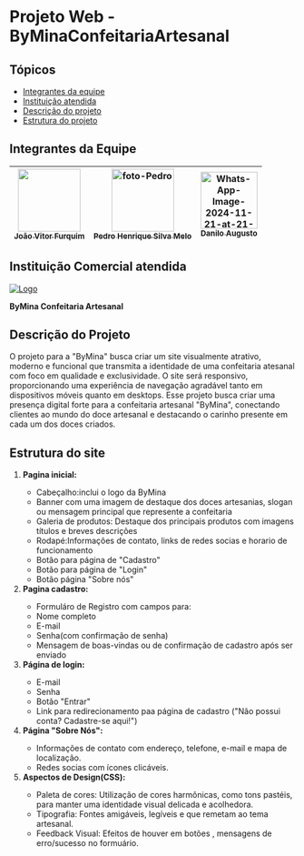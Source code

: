 # Projeto Web - ByMinaConfeitariaArtesanal
<h2>Tópicos</h2>

<ul>
  <li><a href="https://github.com/equipeFront/byMinaConfeitariaArtesanal?tab=readme-ov-file#integrantes-da-equipe-">Integrantes da equipe</a>
    </li>
  <li><a href="https://github.com/equipeFront/byMinaConfeitariaArtesanal?tab=readme-ov-file#institui%C3%A7%C3%A3o-comercial-atendida">Instituição atendida</a></li>
  <li><a href="https://github.com/equipeFront/byMinaConfeitariaArtesanal?tab=readme-ov-file#descri%C3%A7%C3%A3o-do-projeto">Descrição do projeto</a></li>
  <li><a href="https://github.com/equipeFront/byMinaConfeitariaArtesanal?tab=readme-ov-file#estrutura-do-site">Estrutura do projeto</a></li>
</ul>

<h2>Integrantes da Equipe </h2>
<markdown-accessiblity-table data-catalyst=""><table tabindex="0">
<thead>
  <tr>
    <th align="center"><a href="https://github.com/JoaoVFB"><img     src="https://i.ibb.co/rHmQwYP/IMG-20240525-122603958-HDR.jpg" width="110" style="max-width: 100%;"><br><sub>João Vitor Furquim</sub></a></th>
    <th align="center"><a href="https://github.com/Pedro-Meloo"><img     src="https://i.ibb.co/y0Ydhjd/foto-Pedro.jpg" alt="foto-Pedro" width="110"  style="max-width: 100%;"><br><sub>Pedro Henrique Silva Melo</sub></a></th>
    <th align="center"><a href="https://github.com/DaniloFrazon"><img src="https://i.ibb.co/8P0574B/Whats-App-Image-2024-11-21-at-21-04-00.jpg" alt="Whats-App-Image-2024-11-21-at-21-04-00" width="100"><br><sub>Danilo Augusto</sub></a></th>
    </tr>
</thead>
</table></markdown-accessiblity-table>

<h2>Instituição Comercial atendida</h2>
<a href=""><img src="https://i.ibb.co/DQzCDV3/Logo.png" alt="Logo" border="0"></a>

<Strong>ByMina Confeitaria Artesanal</Strong>

<h2 >Descrição do Projeto</h2>
<p>     O projeto para a "ByMina" busca criar um site visualmente atrativo, moderno e funcional que transmita a identidade de uma
confeitaria atesanal  com foco em qualidade e exclusividade. O site será responsivo, proporcionando uma experiência de
navegação agradável tanto em dispositivos  móveis quanto em desktops. Esse projeto busca criar uma presença digital forte
para a confeitaria artesanal "ByMina", conectando clientes ao mundo do doce artesanal e destacando o carinho presente em cada um dos doces 
criados. </p>

<h2>Estrutura do site</h2>
<ol >
  <li><strong>Pagina inicial:</strong></li>
  <ul>
    <li>Cabeçalho:inclui o logo da ByMina <br> </li>
    <li>Banner com uma imagem de destaque dos doces artesanias, slogan ou mensagem principal que represente a confeitaria <br> </li>
    <li>Galeria de produtos: Destaque dos principais produtos com imagens títulos e breves descrições<br></li>
    <li>Rodapé:Informações de contato, links de redes socias e horario de funcionamento<br></li>
    <li>Botão para página de "Cadastro"<br></li>
    <li>Botão para página de "Login"<br></li>
    <li>Botão página "Sobre nós"<br></li>
  </ul>
  <li><strong>Pagina cadastro:</strong></li>
  <ul>
    <li>Formuláro de Registro com campos para:<br></li>
    <li>Nome completo<br></li>
    <li>E-mail<br></li>
    <li>Senha(com confirmação de senha)<br></li>
    <li>Mensagem de boas-vindas ou de confirmação de cadastro após ser enviado<br></li>
   
  </ul>
  <li><strong>Página de login:</strong></li>
  <ul>
    <li>E-mail<br></li>
    <li>Senha<br></li>
    <li>Botão "Entrar"<br></li>
    <li>Link para redirecionamento paa página de cadastro ("Não possui conta? Cadastre-se aqui!")<br></li>
   
  </ul>
   <li><strong>Página "Sobre Nós":</strong></li>
  <ul>
    <li>Informações de contato com endereço, telefone, e-mail e mapa de localização.<br></li>
    <li>Redes socias com ícones clicáveis.<br></li>

  </ul>
  <li><strong>Aspectos de Design(CSS):</strong></li>
  <ul>
    <li>Paleta de cores: Utilização de cores harmônicas, como tons pastéis, para manter uma identidade visual delicada e acolhedora.<br></li>
    <li>Tipografia: Fontes amigáveis, legíveis e que remetam ao tema artesanal.<br></li>
    <li>Feedback Visual: Efeitos de houver em botões , mensagens de erro/sucesso no formuário.<br></li>
   
  </ul>
</ol>


